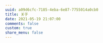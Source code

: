 ```yaml
---
uuid: a09d6cfc-7185-4eba-6e87-7755014a0cb0
title: 关于
date: 2021-05-19 21:07:00
comments: false
custom: true
share_menu: false
---
```

